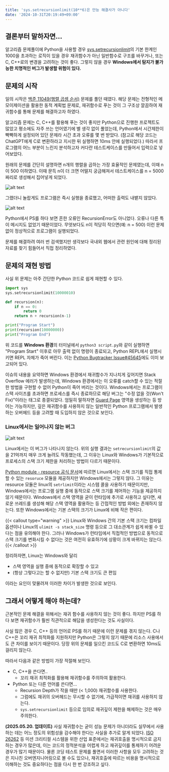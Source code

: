 ```yaml
---
title: 'sys.setrecursionlimit(10**6)은 만능 해결사가 아니다'
date: '2024-10-31T20:19:49+09:00'
---
```


## 결론부터 말하자면...
알고리즘 문제풀이에 Python을 사용할 경우 [sys.setrecursionlimit](https://docs.python.org/3.13/library/sys.html#sys.setrecursionlimit)의 기본 한계인 1000을 초과하는 로직이 있을 경우
재귀함수가 아닌 일반함수로 구조를 바꾸거나, 또는 C, C++로의 변경을 고려하는 것이 좋다. 그렇지 않을 경우 **Windows에서 탐지가 불가능한 치명적인 버그가 발생할 위험이 있다.**

## 문제의 시작
일의 시작은 [백준 11049(행렬 곱셈 순서)](https://www.acmicpc.net/problem/11049) 문제를 풀던 때였다.
해당 문제는 전형적인 메모이제이션을 활용한 동적 계획법 문제로, 재귀함수로 푸는 것이 그 구조상 깔끔하여 재귀함수를 통해 문제를 해결하고자 하였다.

알고리즘 문제는 C, C++를 활용해 푸는 것이 좋지만 Python으로 진행한 프로젝트도 많았고 평소에도 자주 쓰는 언어였기에 별 생각 없이 풀었는데,
Python에서 시간제한이 빡빡하게 설정되어 있던 문제라 시간 초과 오류를 몇 번 받았다.
(참고로 해당 코드는 ChatGPT에게 C로 변환하라고 지시한 뒤 실행하면 10ms 안에 실행되었다.)
따라서 프로그램의 어느 부분이 느린지 분석하고자 커다란 테스트케이스를 만들어서 입력으로 넣어보았다.

원래의 문제를 간단히 설명하면 n개의 행렬을 곱하는 가장 효율적인 문제였는데, 이때 n이 500 이하였다.
이때 문득 n이 더 크면 어떨지 궁금해져서 테스트케이스를 n = 5000짜리로 생성해서 집어넣게 되었다.

![alt text](/python-recursion-bug-1.png "matrix_size = 5000이다.")

그랬더니 놀랍게도 프로그램은 즉시 실행을 종료했고, 어떠한 출력도 내뱉지 않았다.

![alt text](/python-recursion-bug-2.png "당시 상황 재연. 프로그램의 출력이 없다. 화면에는 나타나지 않았지만 ")

Python에서 PS를 하다 보면 흔한 오류인 RecursionError도 아니었다.
오류나 다른 특이 메시지도 없었기 때문이었다.
무엇보다도 n이 적당히 작으면(예: n = 500) 이런 문제 없이 정상적으로 프로그램이 실행되었다.

문제를 해결하려 여러 번 검색했지만 생각보다 국내외 웹에서 관련 원인에 대해 정리된 자료를 찾기 힘들어서 직접 정리하였다.

## 문제의 재현 방법
사실 위 문제는 아주 간단한 Python 코드로 쉽게 재현할 수 있다.

```python
import sys
sys.setrecursionlimit(10000010)

def recursion(n):
    if n == 0:
        return 0
    return n + recursion(n-1)

print("Program Start")
print(recursion(10000000))
print("Program End")
```

위 코드를 **Windows 환경**의 터미널에서 `python3 script.py`와 같이 실행하면 "Program Start" 이후로 아무 출력 없이 명령이 종료되고, Python REPL에서 실행시키면 REPL 자체가 죽어 버린다.
이는 [Python Bugtracker Issue#45645](https://bugs.python.org/issue45645)에도 이미 보고되어 있다.

이슈의 내용을 요약하면 Windows 환경에서 재귀함수가 지나치게 깊어지면 Stack Overflow 에러가 발생하는데, Windows 환경에서는 이 오류를 catch할 수 있는 적절한 방법을 구현할 수 없어 Python이 죽어 버리는 것이다.
Windows에서는 프로그램이 스택 사이즈를 초과하면 프로세스를 즉시 종료하므로 해당 버그는 "수정 없을 것(Won't Fix)"이라는 태그로 종결되었다.
엄밀히 말하자면 [Guard Page](https://learn.microsoft.com/ko-kr/windows/win32/memory/creating-guard-pages) 영역을 생성하는 등 방어는 가능하지만, 깊은 재귀함수를 사용하지 않는 일반적인 Python 프로그램에서
발생하는 오버헤드 등을 고려할 때 도입하지 않은 것으로 보인다.

### Linux에서는 일어나지 않는 버그
![alt text](/python-recursion-bug-3.png "Windows에서 작동하지 않는 이 코드는, Linux에서는 0.01초 이내로 실행된다. 사진은 Amazon EC2 Linux 환경.")

Linux에서는 이 버그가 나타나지 않는다.
위의 실행 결과는 `setrecursionlimit`의 값을 21억까지 매우 크게 늘려도 작동했는데, 그 이유는 Linux와 Windows가 기본적으로 프로세스의 스택 크기 제한을 처리하는 방법이 다르기 때문이다.

[Python module - resource 공식 문서](https://docs.python.org/ko/3/library/resource.html)에 따르면 Linux에서는 스택 크기를 직접 통제할 수 있는 `resoruce` 모듈을 제공하지만 Windows에서는 그렇지 않다.
그 이유는 resource 모듈은 linux의 `setrlimit`이라는 시스템 콜을 사용하기 때문이지만, Windows에서는 프로그램 실행 중에 동적으로 스택 크기를 제어하는 기능을 제공하지 않기 때문이다.
Windows에서 스택 영역을 굳이 런타임에 추가로 사용하고 싶다면, 새로운 쓰레드를 생성해 해당 스택 영역을 활용하는 등 간접적인 방법 외에는 존재하지 않는다.
또한 Windows에서는 기본 스택의 크기가 Linux에 비해 작은 편이다.

{{< callout type="warning" >}}
  Linux와 Windows 간의 기본 스택 크기는 컴파일 옵션이나 Linux의 `ulimit -s stack_size` 명령 등으로 그 대소관계가 쉽게 바뀔 수 있다는 점을 유의해야 한다.
  그러나 Windows가 런타임에서 직접적인 방법으로 동적으로 스택 크기를 변화시킬 수 없다는 것은 여전히 유효하기에 상황이 크게 바뀌지는 않는다.
{{< /callout >}}

정리하자면, Linux는 Windows와 달리
* 스택 영역을 실행 중에 동적으로 확장할 수 있고
* (항상 그렇다고는 할 수 없지만) 기본 스택 크기도 큰 편임

이라는 요인이 맞물려져 이러한 차이가 발생한 것으로 보인다.

## 그래서 어떻게 해야 하는데?
근본적인 문제 해결을 위해서는 재귀 함수를 사용하지 않는 것이 좋다.
하지만 PS를 하다 보면 재귀함수가 훨씬 직관적으로 해답을 생성한다는 것도 사실이다.

사실 많은 경우 C, C++ 등의 언어로 PS를 하기 때문에 이런 문제를 겪지 않는다.
C나 C++은 꼬리 재귀 최적화를 지원하지만 Python은 그렇지 않기 때문에 리소스 사용에서도 큰 차이를 보이기 때문이다.
당장 위의 문제를 일으킨 코드도 C로 변환하면 10ms도 걸리지 않는다.

따라서 다음과 같은 방법이 가장 적절해 보인다.

* C, C++을 쓴다면..
    * 꼬리 재귀 최적화를 활용해 재귀함수를 주의하여 활용한다.
* Python 또는 다른 언어를 쓴다면...
    * Recursion Depth가 작을 때만 (< 1,000) 재귀함수를 사용한다.
    * 그럼에도 재귀의 오버헤드는 무시할 수 없기에, 가급적이면 재귀를 사용하지 않는다.
    * `sys.setrecursionlimit` 등으로 임의로 재귀깊이 제한을 해제하는 것은 매우 주의한다.

**(2025.05.20. 업데이트)** 사실 재귀함수는 굳이 성능 문제가 아니더라도 실무에서 사용하는 데는 어느 정도의 위험성을 감수해야 한다는 사실을 추가로 알게 되었다. [ISO 26262](https://www.iso.org/standard/68383.html) 등 미션 크리티컬 시스템을 위한 산업 표준에서는 재귀호출을 명시적으로 금지하는 경우가 많은데, 이는 코드의 정적분석을 어렵게 하고 재귀깊이를 통제하기 어려운 경우가 많기 때문이다. 물론 코딩 테스트 문제를 풀면서 이러한 사항을 모두 고려하는 것은 지나친 오버엔지니어링으로 볼 수도 있으나, 재귀호출에 따르는 비용을 명시적으로 이해하는 것도 중요하다는 점을 다시 한 번 강조하고 싶다.